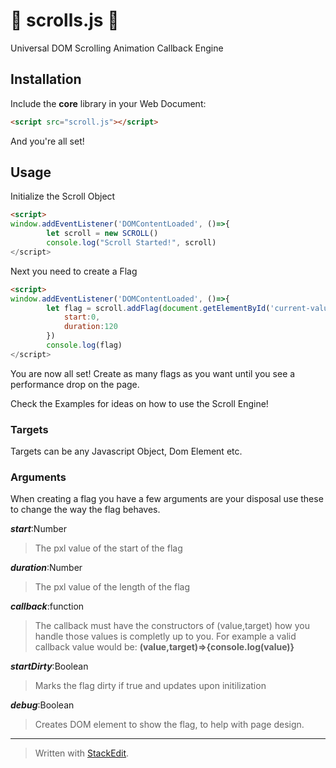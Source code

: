 # 📜  scrolls.js  📜
Universal DOM Scrolling Animation Callback Engine

## Installation
Include the __core__ library in your Web Document:
```html
<script src="scroll.js"></script>
```
And you're all set!

## Usage
Initialize the Scroll Object
```html
<script>
window.addEventListener('DOMContentLoaded', ()=>{	 
		let scroll = new SCROLL()
		console.log("Scroll Started!", scroll)
</script>
```
Next you need to create a Flag
```html
<script>
window.addEventListener('DOMContentLoaded', ()=>{	 
		let flag = scroll.addFlag(document.getElementById('current-value'), {
			start:0,
			duration:120
		})		
		console.log(flag)
</script>
```

You are now all set!  Create as many flags as you want until you see a performance drop on the page.

Check the Examples for ideas on how to use the Scroll Engine!

### Targets
Targets can be any Javascript Object, Dom Element etc.

### Arguments
When creating a flag you have a few arguments are your disposal use these to change the way the flag behaves.

___start___:Number
> The pxl value of the start of the flag

___duration___:Number
> The pxl value of the length of the flag

___callback___:function
> The callback must have the constructors of (value,target) how you handle those values is completly up to you.
> For example a valid callback value would be:
> __(value,target)=>{console.log(value)}__

___startDirty___:Boolean
> Marks the flag dirty if true and updates upon initilization

___debug___:Boolean
> Creates DOM element to show the flag,  to help with page design.

----
> Written with [StackEdit](https://stackedit.io/).